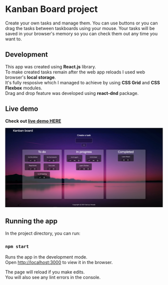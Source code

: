# Kanban Board project
Create your own tasks and manage them. You can use buttons or you can drag the tasks between taskboards using your mouse. Your tasks will be saved in your browser's memory so you can check them out any time you want to.

## Development
This app was created using **React.js** library.<br>
To make created tasks remain after the web app reloads I used web browser's **local storage**.<br>
It's fully resposive which I managed to achieve by using **CSS Grid** and **CSS Flexbox** modules.<br>
Drag and drop feature was developed using **react-dnd** package.

## Live demo
**Check out [live demo HERE](https://dariusznowak.github.io/kanban-board/)**

![alt text](https://github.com/dariusznowak/kanban-board/blob/main/src/img/screenshot.png?raw=true)


## Running the app
In the project directory, you can run:

### `npm start`

Runs the app in the development mode.\
Open [http://localhost:3000](http://localhost:3000) to view it in the browser.

The page will reload if you make edits.\
You will also see any lint errors in the console.
